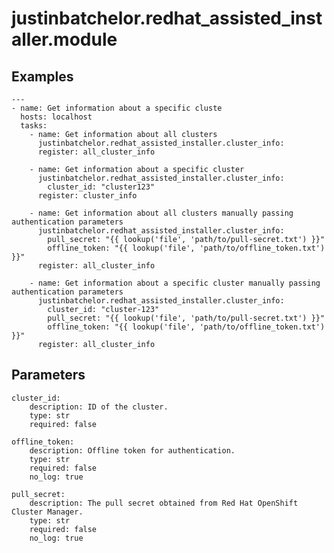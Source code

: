 # justinbatchelor.redhat_assisted_installer.module 


## Examples

```
---
- name: Get information about a specific cluste
  hosts: localhost
  tasks:
    - name: Get information about all clusters
      justinbatchelor.redhat_assisted_installer.cluster_info:
      register: all_cluster_info

    - name: Get information about a specific cluster
      justinbatchelor.redhat_assisted_installer.cluster_info:
        cluster_id: "cluster123"
      register: cluster_info

    - name: Get information about all clusters manually passing authentication parameters
      justinbatchelor.redhat_assisted_installer.cluster_info:
        pull_secret: "{{ lookup('file', 'path/to/pull-secret.txt') }}"
        offline_token: "{{ lookup('file', 'path/to/offline_token.txt') }}" 
      register: all_cluster_info

    - name: Get information about a specific cluster manually passing authentication parameters
      justinbatchelor.redhat_assisted_installer.cluster_info:
        cluster_id: "cluster-123"
        pull_secret: "{{ lookup('file', 'path/to/pull-secret.txt') }}"
        offline_token: "{{ lookup('file', 'path/to/offline_token.txt') }}" 
      register: all_cluster_info

```

## Parameters

    cluster_id:
        description: ID of the cluster.
        type: str
        required: false

    offline_token:
        description: Offline token for authentication.
        type: str
        required: false
        no_log: true

    pull_secret:
        description: The pull secret obtained from Red Hat OpenShift Cluster Manager.
        type: str
        required: false
        no_log: true